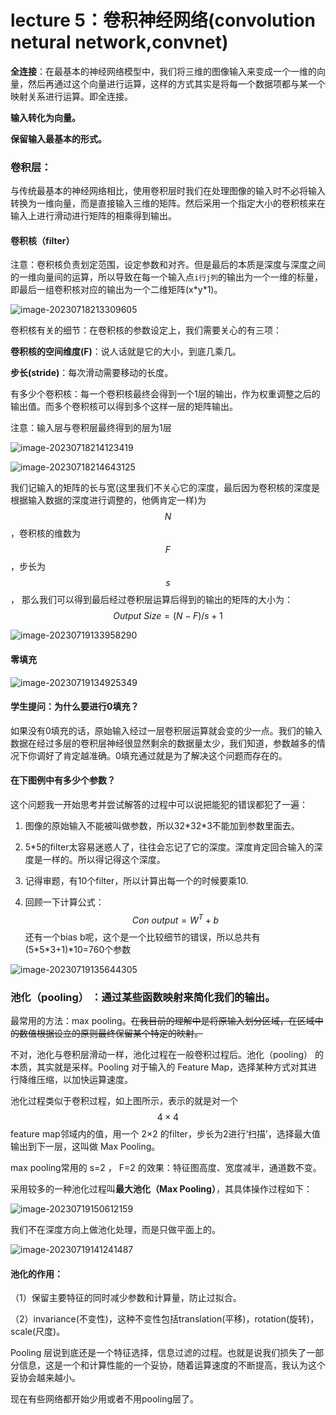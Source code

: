 # lecture 5：卷积神经网络(convolution netural network,convnet)

**全连接**：在最基本的神经网络模型中，我们将三维的图像输入来变成一个一维的向量，然后再通过这个向量进行运算，这样的方式其实是将每一个数据项都与某一个映射关系进行运算。即全连接。

**输入转化为向量。**

**保留输入最基本的形式。**

### 卷积层：

与传统最基本的神经网络相比，使用卷积层时我们在处理图像的输入时不必将输入转换为一维向量，而是直接输入三维的矩阵。然后采用一个指定大小的卷积核来在输入上进行滑动进行矩阵的相乘得到输出。

#### 卷积核（filter）

注意：卷积核负责划定范围，设定参数和对齐。但是最后的本质是深度与深度之间的一维向量间的运算，所以导致在每一个输入点`i行j列`的输出为一个一维的标量，即最后一组卷积核对应的输出为一个二维矩阵(x\*y\*1)。

![image-20230718213309605](C:\Users\dell\AppData\Roaming\Typora\typora-user-images\image-20230718213309605.png)

卷积核有关的细节：在卷积核的参数设定上，我们需要关心的有三项：

**卷积核的空间维度(F)**：说人话就是它的大小，到底几乘几。

**步长(stride)**：每次滑动需要移动的长度。

有多少个卷积核：每一个卷积核最终会得到一个1层的输出，作为权重调整之后的输出值。而多个卷积核可以得到多个这样一层的矩阵输出。

注意：输入层与卷积层最终得到的层为1层

![image-20230718214123419](C:\Users\dell\AppData\Roaming\Typora\typora-user-images\image-20230718214123419.png)



![image-20230718214643125](C:\Users\dell\AppData\Roaming\Typora\typora-user-images\image-20230718214643125.png)

我们记输入的矩阵的长与宽(这里我们不关心它的深度，最后因为卷积核的深度是根据输入数据的深度进行调整的，他俩肯定一样)为$$N$$，卷积核的维数为$$F$$，步长为$$s$$， 那么我们可以得到最后经过卷积层运算后得到的输出的矩阵的大小为：
$$
Output\ Size=(N-F)/s+1
$$


![image-20230719133958290](C:\Users\dell\AppData\Roaming\Typora\typora-user-images\image-20230719133958290.png)

#### 零填充

![image-20230719134925349](C:\Users\dell\AppData\Roaming\Typora\typora-user-images\image-20230719134925349.png)

#### 学生提问：为什么要进行0填充？

如果没有0填充的话，原始输入经过一层卷积层运算就会变的少一点。我们的输入数据在经过多层的卷积层神经很显然剩余的数据量太少，我们知道，参数越多的情况下你调好了肯定越准确。0填充通过就是为了解决这个问题而存在的。



#### 在下图例中有多少个参数？

这个问题我一开始思考并尝试解答的过程中可以说把能犯的错误都犯了一遍：

1. 图像的原始输入不能被叫做参数，所以32*32\*3不能加到参数里面去。

2. 5*5的filter太容易迷惑人了，往往会忘记了它的深度。深度肯定回合输入的深度是一样的。所以得记得这个深度。

3. 记得审题，有10个filter，所以计算出每一个的时候要乘10.

4. 回顾一下计算公式：
   $$
   Con\ output=W^T+b
   $$
   还有一个bias b呢，这个是一个比较细节的错误，所以总共有(5\*5\*3+1)*10=760个参数

![image-20230719135644305](C:\Users\dell\AppData\Roaming\Typora\typora-user-images\image-20230719135644305.png)

### 池化（pooling） ：通过某些函数映射来简化我们的输出。

最常用的方法：max pooling。~~在我目前的理解中是将原输入划分区域，在区域中的数值根据设立的原则最终保留某个特定的映射。~~

不对，池化与卷积层滑动一样，池化过程在一般卷积过程后。池化（pooling） 的本质，其实就是采样。Pooling 对于输入的 Feature Map，选择某种方式对其进行降维压缩，以加快运算速度。

池化过程类似于卷积过程，如上图所示，表示的就是对一个 $$4×4$$ feature map邻域内的值，用一个 2×2 的filter，步长为2进行‘扫描’，选择最大值输出到下一层，这叫做 Max Pooling。

max pooling常用的 s=2 ， F=2 的效果：特征图高度、宽度减半，通道数不变。

采用较多的一种池化过程叫**最大池化（Max Pooling）**，其具体操作过程如下：

![image-20230719150612159](C:\Users\dell\AppData\Roaming\Typora\typora-user-images\image-20230719150612159.png)

我们不在深度方向上做池化处理，而是只做平面上的。

![image-20230719141241487](C:\Users\dell\AppData\Roaming\Typora\typora-user-images\image-20230719141241487.png)

#### 池化的作用：

（1）保留主要特征的同时减少参数和计算量，防止过拟合。

（2）invariance(不变性)，这种不变性包括translation(平移)，rotation(旋转)，scale(尺度)。

Pooling 层说到底还是一个特征选择，信息过滤的过程。也就是说我们损失了一部分信息，这是一个和计算性能的一个妥协，随着运算速度的不断提高，我认为这个妥协会越来越小。

现在有些网络都开始少用或者不用pooling层了。
